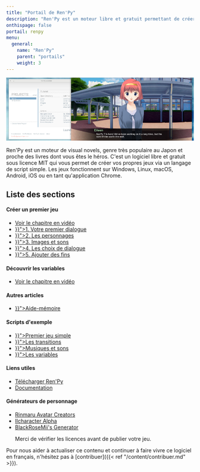 ```yaml
---
title: "Portail de Ren'Py"
description: "Ren'Py est un moteur libre et gratuit permettant de créer des visual novels sur Windows, Linux, macOS, Android et iOS."
onthispage: false
portail: renpy
menu:
  general:
    name: "Ren'Py"
    parent: "portails"
    weight: 3
---
```


![Bannière du portail Ren'Py](/images/renpy/banniere.png)

Ren'Py est un moteur de visual novels, genre très populaire au Japon et proche des livres dont vous êtes le héros. C'est un logiciel libre et gratuit sous licence MIT qui vous permet de créer vos propres jeux via un langage de script simple. Les jeux fonctionnent sur Windows, Linux, macOS, Android, iOS ou en tant qu'application Chrome.

## Liste des sections

<div id="index-flex-container">
    <section>
        <h4>Créer un premier jeu</h4>
        <ul>
          <li><a href="https://youtu.be/XprVZAtPqDI">Voir le chapitre en vidéo</a></li>
          <li><a href="{{< ref "renpy/votre-premier-dialogue.md" >}}">1. Votre premier dialogue</a></li>
          <li><a href="{{< ref "renpy/les-personnages.md" >}}">2. Les personnages</a></li>
          <li><a href="{{< ref "renpy/images-et-sons.md" >}}">3. Images et sons</a></li>
          <li><a href="{{< ref "renpy/les-choix-de-dialogue.md" >}}">4. Les choix de dialogue</a></li>
          <li><a href="{{< ref "renpy/ajouter-des-fins.md" >}}">5. Ajouter des fins</a></li>
        </ul>
    </section>
    <section>
        <h4>Découvrir les variables</h4>
        <ul>
          <li><a href="https://youtu.be/nqWEN4Z2420">Voir le chapitre en vidéo</a></li>
        </ul>
    </section>
    <section>
        <h4>Autres articles</h4>
        <ul>
          <li><a href="{{< ref "renpy/memo.md" >}}">Aide-mémoire</a></li>
        </ul>
    </section>
    <section>
        <h4>Scripts d'exemple</h4>
        <ul>
          <li><a href="{{< ref "renpy/scripts/premier-jeu-simple.md" >}}">Premier jeu simple</a></li>
          <li><a href="{{< ref "renpy/scripts/les-transitions.md" >}}">Les transitions</a></li>
          <li><a href="{{< ref "renpy/scripts/musiques-et-sons.md" >}}">Musiques et sons</a></li>
          <li><a href="{{< ref "renpy/scripts/les-variables.md" >}}">Les variables</a></li>
        </ul>
    </section>
    <section>
    	<h4>Liens utiles</h4>
        <ul>
          <li><a href="https://renpy.org/latest.html">Télécharger Ren'Py</a></li>
          <li><a href="https://renpy.org/doc/html/">Documentation</a></li>
        </ul>
    </section>
    <section>
    	<h4>Générateurs de personnage</h4>
        <ul>
          <li><a href="http://www.rinmarugames.com/">Rinmaru Avatar Creators</a></li>
          <li><a href="https://lemmasoft.renai.us/forums/viewtopic.php?t=21515">IIcharacter Alpha</a></li>
          <li><a href="https://forums.rpgmakerweb.com/index.php?threads/blackrosemiis-visual-novel-styled-character-generator.95971/">BlackRoseMii's Generator</a></li>
          <p>Merci de vérifier les licences avant de publier votre jeu.</p>
        </ul>
    </section>
</div>

Pour nous aider à actualiser ce contenu et continuer à faire vivre ce logiciel en français, n'hésitez pas à [contribuer]({{< ref "/content/contribuer.md" >}}).
